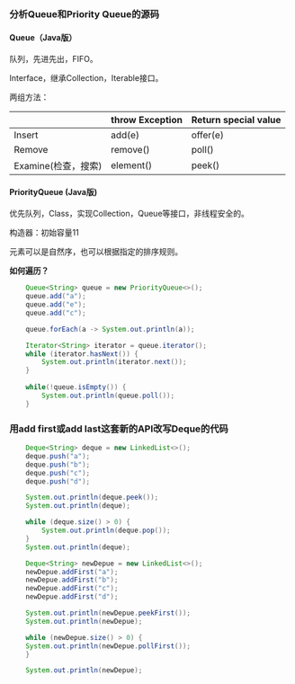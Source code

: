 ### 分析Queue和Priority Queue的源码

#### Queue（Java版）

队列，先进先出，FIFO。

Interface，继承Collection，Iterable接口。

两组方法：

|                     | throw Exception | Return special value |
| ------------------- | --------------- | -------------------- |
| Insert              | add(e)          | offer(e)             |
| Remove              | remove()        | poll()               |
| Examine(检查，搜索) | element()       | peek()               |



#### PriorityQueue (Java版)

优先队列，Class，实现Collection，Queue等接口，非线程安全的。

构造器：初始容量11

元素可以是自然序，也可以根据指定的排序规则。

**如何遍历？**

```java
	Queue<String> queue = new PriorityQueue<>();
    queue.add("a");
    queue.add("e");
    queue.add("c");

	queue.forEach(a -> System.out.println(a));

    Iterator<String> iterator = queue.iterator();
    while (iterator.hasNext()) {
    	System.out.println(iterator.next());
    }
 
	while(!queue.isEmpty()) {
		System.out.println(queue.poll());
	}
```



### 用add first或add last这套新的API改写Deque的代码

```java
    Deque<String> deque = new LinkedList<>();
    deque.push("a");
    deque.push("b");
    deque.push("c");
    deque.push("d");

    System.out.println(deque.peek());
    System.out.println(deque);

    while (deque.size() > 0) {
        System.out.println(deque.pop());
    }
    System.out.println(deque);
```

```java
	Deque<String> newDepue = new LinkedList<>();
    newDepue.addFirst("a");
    newDepue.addFirst("b");
    newDepue.addFirst("c");
    newDepue.addFirst("d");

    System.out.println(newDepue.peekFirst());
    System.out.println(newDepue);

    while (newDepue.size() > 0) {
    System.out.println(newDepue.pollFirst());
    }

    System.out.println(newDepue);
```

